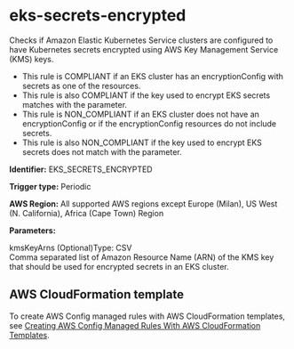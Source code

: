 # eks\-secrets\-encrypted<a name="eks-secrets-encrypted"></a>

Checks if Amazon Elastic Kubernetes Service clusters are configured to have Kubernetes secrets encrypted using AWS Key Management Service \(KMS\) keys\.
+ This rule is COMPLIANT if an EKS cluster has an encryptionConfig with secrets as one of the resources\.
+ This rule is also COMPLIANT if the key used to encrypt EKS secrets matches with the parameter\.
+ This rule is NON\_COMPLIANT if an EKS cluster does not have an encryptionConfig or if the encryptionConfig resources do not include secrets\.
+ This rule is also NON\_COMPLIANT if the key used to encrypt EKS secrets does not match with the parameter\.

**Identifier:** EKS\_SECRETS\_ENCRYPTED

**Trigger type:** Periodic

**AWS Region:** All supported AWS regions except Europe \(Milan\), US West \(N\. California\), Africa \(Cape Town\) Region

**Parameters:**

kmsKeyArns \(Optional\)Type: CSV  
Comma separated list of Amazon Resource Name \(ARN\) of the KMS key that should be used for encrypted secrets in an EKS cluster\.

## AWS CloudFormation template<a name="w26aac11c31c17b7d147c17"></a>

To create AWS Config managed rules with AWS CloudFormation templates, see [Creating AWS Config Managed Rules With AWS CloudFormation Templates](aws-config-managed-rules-cloudformation-templates.md)\.